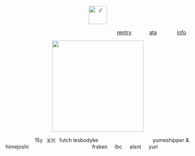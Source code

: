 <p align="center">
  <img width="50" src="https://komarev.com/ghpvc/?username=retrobive&label=☄️" alt="☄️">
</p>

⠀⠀⠀⠀⠀⠀⠀⠀ ⠀⠀⠀ ⠀⠀⠀ ⠀⠀⠀ ⠀⠀⠀ ⠀⠀⠀ ⠀⠀⠀  ⠀[rentry](https://rentry.co/2ndyear)⠀⠀ ⠀⠀ [ata](https://retrobive.atabook.org/)⠀⠀⠀⠀⠀ [info](https://rentry.co/retrosstuff)
<p align="center">
  <img width="250" height="250"
    src="https://github.com/user-attachments/assets/b8fd5cd9-706a-49ff-bb66-6448cc58a1af">
</p>
⠀⠀⠀ ⠀⠀⠀⠀ 15y⠀🇧🇷⠀futch lesbodyke
⠀⠀ ⠀⠀⠀⠀ ⠀⠀⠀⠀⠀⠀  ⠀yumeshipper & himejoshi
⠀⠀⠀⠀⠀ ⠀⠀⠀ ⠀⠀⠀⠀ ⠀⠀⠀  frsken⠀⠀lbc⠀⠀alsnt⠀⠀yuri
